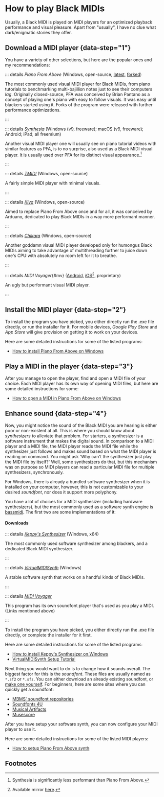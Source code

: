 # How to play Black MIDIs

Usually, a Black MIDI is played on MIDI players for an optimized playback
performance and visual pleasure. Apart from "usually", I have no clue what
dark/enigmatic stories they offer.

## Download a MIDI player {data-step="1"}

You have a variety of other selections, but here are the popular ones and my
recommendations: 

::: details *Piano From Above* (Windows, open-source, [latest][pfa-l], [forked][pfa-f])

The most commonly used visual MIDI player for Black MIDIs, from piano
tutorials to benchmarking multi-bajillion notes just to see their computers
*lag*. Originally closed-source, PFA was conceived by Brian Pantano as a
concept of playing one's piano with easy to follow visuals. It was easy until
blackers started using it. Forks of the program were released with further
performance optimizations.

:::

::: details [*Synthesia*][synthe] (Windows (v9, freeware); macOS (v9, freeware); Android; iPad; all freemium)

Another visual MIDI player one will usually see on piano tutorial videos with
similar features as PFA, is to no surprise, also used as a Black MIDI visual
player. It is usually used over PFA for its distinct visual
appearance.[^f]

:::

::: details [*TMIDI*][tmidi] (Windows, open-source)

A fairly simple MIDI player with minimal visuals.

:::

::: details [*Kiva*][kiva] (Windows, open-source)

Aimed to replace Piano From Above once and for all, it was conceived by
Arduano, dedicated to play Black MIDIs in a way more performant manner.

:::

::: details [*Chikara*][chikar] (Windows, open-source)

Another goddamn visual MIDI player developed only for humongus Black MIDIs
aiming to take advantage of multithreading further to juice down one\'s CPU
with absolutely no room left for it to breathe. 

:::

::: details *MIDI Voyager*{#mv} ([Android][mv-a], [iOS][mv-i][^g], proprietary)

An ugly but performant visual MIDI player.

:::

## Install the MIDI player {data-step="2"}

To install the program you have picked, you either directly run the .exe file
directly, or run the installer for it. For mobile devices, *Google Play
Store* and *App Store* will give provision on getting it to work on your
devices.

Here are some detailed instructions for some of the listed programs: 

- [How to install Piano From Above on Windows](/software/midi-player/piano-from-above.html#installation)

## Play a MIDI in the player {data-step="3"}

After you manage to open the player, find and open a MIDI file of your choice.
Each MIDI player has its own way of opening MIDI files, but here are some
detailed instructions for some:

- [How to open a MIDI in Piano From Above on Windows](/software/midi-player/piano-from-above.html#playing-midi)

## Enhance sound {data-step="4"}

Now, you might notice the sound of the Black MIDI you are hearing is either
poor or non-existent at all. This is where you should know
about *synthesizers* to alleviate that problem. For starters, a synthesizer
is a software instrument that makes the digital sound. In comparison to a
MIDI player and a MIDI file, the MIDI player reads the MIDI file while the
synthesizer just follows and makes sound based on what the MIDI player is
reading on command. You might ask 'Why can't the synthesizer just play the
MIDI file by itself?' Well, some synthesizers do that, but this mechanism was
on purpose so MIDI players can read a particular MIDI file for multiple
synthesizers, synchronously.

For Windows, there is already a bundled software synthesizer when it is
installed on your computer, however, this is not customizable to your
desired *soundfont*, nor does it support more polyphony.

You have a lot of choices for a MIDI synthesizer (including hardware
synthesizers), but the most commonly used as a software synth engine is
[bassmidi][bass]. The first two are some implementations of it:

#### Downloads

::: details [*Keppy's Synthesizer*][kepys] (Windows, x64)

The most commonly used software synthesizer among blackers, and a dedicated
Black MIDI synthesizer.

:::

::: details [*VirtualMIDISynth*][vms] (Windows)

A stable software synth that works on a handful kinds of Black MIDIs.

:::

::: details [*MIDI Voyager*](#mv)

This program has its own soundfont player that's used as you play a MIDI.
(Links mentioned above)

:::

To install the program you have picked, you either directly run the .exe file
directly, or complete the installer for it first. 

Here are some detailed instructions for some of the listed programs: 

- [How to install Keppy's Synthesizer on Windows](/software/synthesizer/keppy-synth.html#installation)
- [VirtualMIDISynth Setup Tutorial][vms-tutorial]

Next thing you would want to do is to change how it sounds overall. The
biggest factor for this is the *soundfont*. These files are usually named as
<code>\*.sf2</code> or <code>\*.sfz</code>. You can either download an already
existing soundfont, or <a href="meth">make one yourself</a>. For beginners,
here are some sites where you can quickly get a soundfont:

- [MBMS' soundfont repositories][mbms]
- [Soundfonts 4U][s4u]
- [Musical Artifacts][ma]
- [Musescore][ms]

After you have setup your software synth, you can now configure your MIDI
player to use it.

Here are some detailed instructions for some of the listed MIDI players: 

- [How to setup Piano From Above synth](/software/midi-player/piano-from-above.html#setting-up-the-synthesizer)

## Footnotes

[^f]: Synthesia is significantly less performant than Piano From Above.
[^g]: Available mirror [here][mv].

[pfa-l]: <https://github.com/brian-pantano/pianofromabove/releases>
[pfa-f]: <https://github.com/khang06/pianofromabove/releases>
[synthe]: <https://synthesiagame.com/download>
[tmidi]: <https://www.grandgent.com/tom/projects/tmidi>
[kiva]: <https://github.com/arduano/Kiva/releases>
[chikar]: <https://github.com/Kaydax/Chikara/releases>
[mv]: <https://blackmidi.neocities.org/download/midivoyager>

[kepys]: <https://github.com/KeppySoftware/OmniMIDI/releases>
[vms]: <https://coolsoft.altervista.org/en/virtualmidisynth>

[mv-a]: <https://play.google.com/store/apps/details?id=com.bytebolt.midiloops>
[mv-i]: <https://apps.APple.com/us/app/midi-voyager/id1265602132>
[bass]: <https://www.un4seen.com/bass.html#addons>

[mbms]: <https://github.com/MyBlackMIDIScore?tab=repositories&q=soundfont&type=source>
[s4u]: <https://sites.google.com/site/soundfonts4u#h.ede42a23878f969_63>
[ma]: <https://musical-artifacts.com/artifacts?order=most_downloaded&tags=piano>
[ms]: <https://musescore.org/en/handbook/3/soundfonts-and-sfz-files#specialised>

[vms-tutorial]: <https://midkar.com/soundfonts/coolsoft.html>
